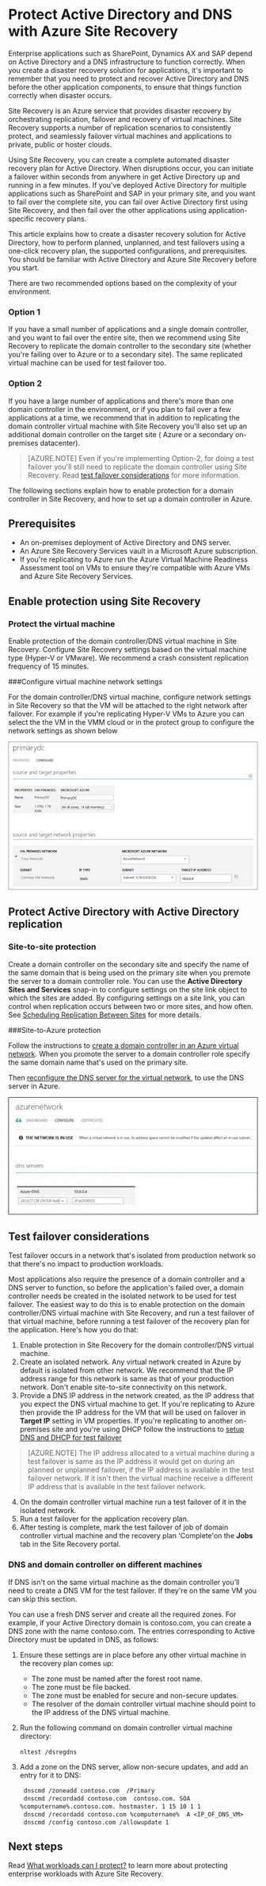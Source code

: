 <properties
    pageTitle="Protect Active Directory and DNS with Azure Site Recovery | Microsoft Azure" 
    description="This article describes how to implement a disaster recovery solution for Active Directory using Azure Site Recovery." 
    services="site-recovery" 
    documentationCenter="" 
    authors="prateek9us" 
    manager="abhiag" 
    editor=""/>

<tags 
    ms.service="site-recovery" 
    ms.devlang="na"
    ms.topic="article"
    ms.tgt_pltfrm="na"
    ms.workload="storage-backup-recovery" 
    ms.date="12/14/2015" 
    ms.author="pratshar"/>

# Protect Active Directory and DNS with Azure Site Recovery

Enterprise applications such as SharePoint, Dynamics AX and SAP depend on Active Directory and a DNS infrastructure to function correctly. When you create a disaster recovery solution for applications, it's important to remember that you need to protect and recover Active Directory and DNS before the other application components, to ensure that things function correctly when disaster occurs. 

Site Recovery is an Azure service that provides disaster recovery by orchestrating replication, failover and recovery of virtual machines. Site Recovery supports a number of replication scenarios to consistently protect, and seamlessly failover virtual machines and applications to private, public or hoster clouds. 

Using Site Recovery, you can create a complete automated disaster recovery plan for Active Directory. When disruptions occur, you can initiate a failover within seconds from anywhere in get Active Directory up and running in a few minutes. If you've deployed Active Directory for multiple applications such as SharePoint and SAP in your primary site, and you want to fail over the complete site, you can fail over Active Directory first using Site Recovery, and then fail over the other applications using application-specific recovery plans.

This article explains how to create a disaster recovery solution for Active Directory, how to perform planned, unplanned, and test failovers using a one-click recovery plan, the supported configurations, and prerequisites.  You should be familiar with Active Directory and Azure Site Recovery before you start.

There are two recommended options based on the complexity of your environment.

### Option 1

If you have a small number of applications and a single domain controller, and you want to fail over the entire site, then we recommend using Site Recovery to replicate the domain controller to  the secondary site (whether you're failing over to Azure or to a secondary site). The same replicated virtual machine can be used for test failover too.

### Option 2

If you have a large number of applications and there's more than one domain controller in the environment, or if you plan to fail over a few applications at a time, we recommend that in addition to replicating the domain controller virtual machine with Site Recovery you'll also set up an additional domain controller on the target site ( Azure or a secondary on-premises datacenter). 

>[AZURE.NOTE] Even if you're implementing Option-2, for doing a test failover you'll still need to replicate the domain controller using Site Recovery. Read [test failover considerations](#considerations-for-test-failover) for more information. 


The following sections explain how to enable protection for a domain controller in Site Recovery, and how to set up a domain controller in Azure. 


## Prerequisites

- An on-premises deployment of Active Directory and DNS server.
- An Azure Site Recovery Services vault in a Microsoft Azure subscription. 
- If you're replicating to Azure run the Azure Virtual Machine Readiness Assessment tool on VMs to ensure they're compatible with Azure VMs and Azure Site Recovery Services.


## Enable protection using Site Recovery


### Protect the virtual machine

Enable protection of the domain controller/DNS virtual machine in Site Recovery. Configure Site Recovery settings based on the virtual machine type (Hyper-V or VMware). We recommend a crash consistent replication frequency of 15 minutes.

###Configure virtual machine network settings

For the domain controller/DNS virtual machine, configure network settings in Site Recovery so that the VM will be attached to the right network after failover. For example if you're replicating Hyper-V VMs to Azure you can select the the VM in the VMM cloud or in the protect group to configure the network settings as shown below

![VM Network Settings](./media/site-recovery-active-directory/VM-Network-Settings.png)

## Protect Active Directory with Active Directory replication 

### Site-to-site protection

Create a domain controller on the secondary site and specify the name of the same domain that is being used on the primary site when you premote the server to a domain controller role. You can use the **Active Directory Sites and Services** snap-in to configure settings on the site link object to which the sites are added. By configuring settings on a site link, you can control when replication occurs between two or more sites, and how often. See [Scheduling Replication Between Sites](https://technet.microsoft.com/library/cc731862.aspx) for more details.

###Site-to-Azure protection

Follow the instructions to [create a domain controller in an Azure virtual network](../virtual-network/virtual-networks-install-replica-active-directory-domain-controller.md). When you  promote the server to a domain controller role specify the same domain name that's used on the primary site.

Then [reconfigure the DNS server for the virtual network](../virtual-network/virtual-networks-install-replica-active-directory-domain-controller.md#reconfigure-dns-server-for-the-virtual-network), to use the DNS server in Azure.
  
![Azure Network](./media/site-recovery-active-directory/azure-network.png)

## Test failover considerations

Test failover occurs in a network that's isolated from production network so that there's no impact to production workloads. 

Most applications also require the presence of a domain controller and a DNS server to function, so before the application's failed over, a domain controller needs be created in the isolated network to be used for test failover. The easiest way to do this is to enable protection on the domain controller/DNS virtual machine with Site Recovery, and run a test failover of that virtual machine, before running a test failover of the recovery plan for the application. Here's how you do that:

1. Enable protection in Site Recovery for the domain controller/DNS virtual machine.
2. Create an isolated network. Any virtual network created in Azure by default is isolated from other network. We recommend that the IP address range for this network is same as that of your production network. Don't enable site-to-site connectivity on this network.
3. Provide a DNS IP  address in the network created,  as the IP address that you expect the DNS virtual machine to get. If you're replicating to Azure then provide the IP address for the VM that will be used on failover in **Target IP** setting in VM properties. If you're replicating to another on-premises site and you're using DHCP follow the instructions to [setup DNS and DHCP for test failover](site-recovery-failover.md#prepare-dhcp) 

>[AZURE.NOTE] The IP address allocated to a virtual machine during a test failover is same as the IP address it would get on during an planned or unplanned failover, if the IP address is available in the test failover network. If it isn't then the virtual machine  receive a different IP address that is available in the test failover network. 

4. On the domain controller virtual machine run a test failover of it in the isolated network. 
5. Run a test failover for the application recovery plan.
6. After testing is complete, mark the test failover of job of domain controller virtual machine and the recovery plan 'Complete'on the **Jobs** tab in the Site Recovery portal. 

### DNS and domain controller on different machines
 
If DNS isn't on the same virtual machine as the domain controller you’ll need to create a DNS VM for the test failover. If they're on the same VM you can skip this section. 

You can use a fresh DNS server and create all the required zones. For example, if your Active Directory domain is contoso.com, you can create a DNS zone with the name contoso.com. The entries corresponding to Active Directory must be updated in DNS, as follows:

1. Ensure these settings are in place before any other virtual machine in the recovery plan comes up:

    - The zone must be named after the forest root name.
    - The zone must be file backed.
    - The zone must be enabled for secure and non-secure updates.
    - The resolver of the domain controller virtual machine should point to the IP address of the DNS virtual machine.

2. Run the following command on domain controller virtual machine directory:

    `nltest /dsregdns`

3. Add a zone on the DNS server, allow non-secure updates, and add an entry for it to DNS:

        dnscmd /zoneadd contoso.com  /Primary 
        dnscmd /recordadd contoso.com  contoso.com. SOA %computername%.contoso.com. hostmaster. 1 15 10 1 1 
        dnscmd /recordadd contoso.com %computername%  A <IP_OF_DNS_VM> 
        dnscmd /config contoso.com /allowupdate 1


## Next steps

Read [What workloads can I protect?](../site-recovery/site-recovery-workload.md) to learn more about protecting enterprise workloads with Azure Site Recovery.



